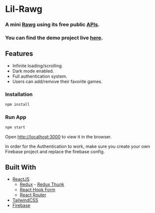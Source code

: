 # Lil-Rawg

### A mini [Rawg](https://rawg.io/) using its free public [APIs](https://api.rawg.io/docs/).

### You can find the demo project live [here](https://lil-rawg.netlify.app).

## Features

- Infinite loading/scrolling.
- Dark mode enabled.
- Full authentication system.
- Users can add/remove their favorite games.

### Installation

```bash
npm install
```

### Run App

```bash
npm start
```

Open [http://localhost:3000](http://localhost:3000) to view it in the browser.

In order for the Authentication to work, make sure you create your own Firebase project and replace the firebase config.

## Built With

- [ReactJS](https://reactjs.org/)
  - [Redux](https://redux.js.org/) - [Redux Thunk](https://github.com/reduxjs/redux-thunk)
  - [React Hook Form](https://react-hook-form.com/)
  - [React Router](https://reactrouter.com/)
- [TailwindCSS](https://tailwindcss.com/)
- [Firebase](https://firebase.google.com/)
